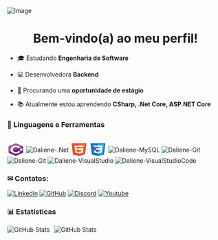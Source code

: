 ![Image](https://github.com/user-attachments/assets/360f1a8b-ebb5-4751-b754-3ec1763c2f92)

<h1 align="center">Bem-vindo(a) ao meu perfil! </h1>


- 🎓 Estudando **Engenharia de Software**

- 💻 Desenvolvedora **Backend**

- 🚀 Procurando uma **oportunidade de estágio**

- 📚 Atualmente estou aprendendo **CSharp, .Net Core, ASP.NET Core**

### 🤖 Linguagens e Ferramentas

<div style="display: inline_block"><br>
    <img align="center" alt="Daliene-Csharp" title="Csharp" height="30" width="40" src="https://raw.githubusercontent.com/devicons/devicon/master/icons/csharp/csharp-original.svg"/>
    <img align="center" alt="Daliene-.Net" title="Dotnet" height="30" width="40" src="https://cdn.jsdelivr.net/gh/devicons/devicon@latest/icons/dotnetcore/dotnetcore-original.svg" />
    <img align="center" alt="Daliene-HTML5" title="HTML5" height="30" width="40" src="https://raw.githubusercontent.com/devicons/devicon/master/icons/html5/html5-original.svg"/>
    <img align="center" alt="Daliene-CSS3" title="CSS3" height="30" width="40" src="https://raw.githubusercontent.com/devicons/devicon/master/icons/css3/css3-original.svg"/>
    <img align="center" alt="Daliene-MySQL" title="MySQL" height="30" width="40" src="https://cdn.jsdelivr.net/gh/devicons/devicon@latest/icons/mysql/mysql-original.svg" /> 
    <img align="center" alt="Daliene-Git" title="Git" height="30" width="40" src="https://cdn.jsdelivr.net/gh/devicons/devicon@latest/icons/git/git-original.svg" />
    <img align="center" alt="Daliene-Git" title="GitHub" height="30" width="40" src="https://devicons.railway.app/i/github-light.svg"/>  
    <img align="center" alt="Daliene-VisualStudio" title="Visual Studio" height="30" width="40" src="https://cdn.jsdelivr.net/gh/devicons/devicon@latest/icons/visualstudio/visualstudio-original.svg" />
    <img align="center" alt="Daliene-VisualStudioCode" title="Visual Studio Code" height="30" width="40" src="https://cdn.jsdelivr.net/gh/devicons/devicon@latest/icons/vscode/vscode-original.svg" />   
</div>

### ✉ Contatos:

[![Linkedin](https://img.shields.io/badge/LinkedIn-0077B5?style=for-the-badge&logo=linkedin&logoColor=white)](https://www.linkedin.com/in/daliene-roque-a5b167269/)
[![GitHub](https://img.shields.io/badge/GitHub-100000?style=for-the-badge&logo=github&logoColor=white)](https://github.com/DalieneRoque)
[![Discord](https://img.shields.io/badge/Discord-7289DA?style=for-the-badge&logo=discord&logoColor=white)](https://discord.gg/5EsYDnNDky)
[![Youtube](https://img.shields.io/badge/YouTube-FF0000?style=for-the-badge&logo=youtube&logoColor=white)](https://www.youtube.com/channel/UCzS1CS4ll7-4kWyIwYVhz9w)


### 📊 Estatísticas

<p>
  <img 
    align="left" 
    alt="GitHub Stats" 
    height="200" 
    style="padding-right: 10px;" 
    src="https://github-readme-stats.vercel.app/api?username=DalieneRoque&show_icons=true&theme=radical" 
  />

<img 
      align="left" 
      alt="GitHub Stats" 
      height="200" 
      src="https://github-readme-stats.vercel.app/api/top-langs/?username=DalieneRoque&theme=tokyonight&layout=compact&custom_title=Tecnologias&langs_count=9" 
  />

</p>







